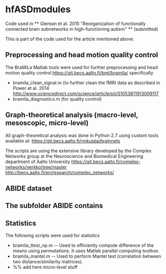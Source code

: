 # hfASDmodules
Code used in ** Glerean et al. 2015 "Reorganization of functionally connected brain subnetworks in high-functioning autism" ** (submitted)

This is part of the code used for the article mentioned above. 

## Preprocessing and head motion quality control
The BraMiLa Matlab tools were used for further preprocessing and head motion quality control
https://git.becs.aalto.fi/bml/bramila/
specifically
- bramila_clean_signal.m (to further clean the fMRI data as described in Power et al. 2014 http://www.sciencedirect.com/science/article/pii/S1053811913009117
- bramila_diagnostics.m (for quality control)

## Graph-theoretical analysis (macro-level, mesoscopic, micro-level)
All graph-theoretical analysis was done in Python 2.7 using custom tools available at:
https://git.becs.aalto.fi/rmkujala/brainnets

The scripts are using the extensive library developed by the Complex Networks group at the Neuroscience and Biomedical Engineering department of Aalto University
https://git.becs.aalto.fi/complex-networks/verkko/tree/master
http://becs.aalto.fi/en/research/complex_networks/

## ABIDE dataset
The subfolder ABIDE contains
- 


## Statistics
The following scripts were used for statistics
- bramila_ttest_np.m 
-- Used to efficiently compute difference of the means using permutations. It uses Matlab parallel computing toolbox.
- bramila_mantel.m
-- Used to perform Mantel test (correlation between two distance/similarity matrices). 
- %% add here micro-level stuff


